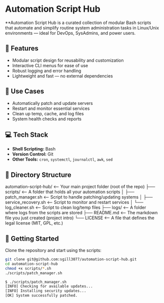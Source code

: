 # Automation Script Hub

**Automation Script Hub is a curated collection of modular Bash scripts that automate and simplify routine system administration tasks in Linux/Unix environments — ideal for DevOps, SysAdmins, and power users.

## 🔧 Features

- Modular script design for reusability and customization
- Interactive CLI menus for ease of use
- Robust logging and error handling
- Lightweight and fast — no external dependencies

## 🚀 Use Cases

- Automatically patch and update servers
- Restart and monitor essential services
- Clean up temp, cache, and log files
- System health checks and reports

## 💻 Tech Stack

- **Shell Scripting:** Bash
- **Version Control:** Git
- **Other Tools:** `cron`, `systemctl`, `journalctl`, `awk`, `sed`

## 📁 Directory Structure

automation-script-hub/          <-- Your main project folder (root of the repo)
├── scripts/                    <-- A folder that holds all your automation scripts
│   ├── patch_manager.sh        <-- Script to handle patching/updating systems
│   ├── service_recovery.sh     <-- Script to monitor and restart services
│   └── log_cleaner.sh          <-- Script to clean log/temp files
├── logs/                       <-- A folder where logs from the scripts are stored
├── README.md                   <-- The markdown file you just created (project intro)
└── LICENSE                     <-- A file that defines the legal license (MIT, GPL, etc.)


## 📌 Getting Started

Clone the repository and start using the scripts:

```bash
git clone git@github.com:sgill3077/automation-script-hub.git
cd automation-script-hub
chmod +x scripts/*.sh
./scripts/patch_manager.sh

$ ./scripts/patch_manager.sh
[INFO] Checking for available updates...
[INFO] Installing security updates...
[OK] System successfully patched.
